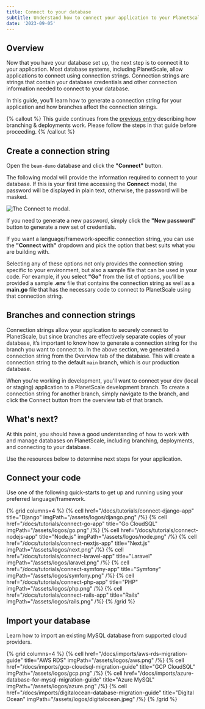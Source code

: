 ```yaml
---
title: Connect to your database
subtitle: Understand how to connect your application to your PlanetScale database.
date: '2023-09-05'
---
```


## Overview

Now that you have your database set up, the next step is to connect it to your application. Most database systems, including PlanetScale, allow applications to connect using connection strings. Connection strings are strings that contain your database credentials and other connection information needed to connect to your database.

In this guide, you’ll learn how to generate a connection string for your application and how branches affect the connection strings.

{% callout %}
This guide continues from the [previous entry](/docs/onboarding/branching-and-deploy-requests) describing how branching & deployments work. Please follow the steps in that guide before proceeding.
{% /callout %}

## Create a connection string

Open the `beam-demo` database and click the **"Connect"** button.

The following modal will provide the information required to connect to your database. If this is your first time accessing the **Connect** modal, the password will be displayed in plain text, otherwise, the password will be masked.

![The Connect to modal.](/assets/docs/onboarding/connect-to-your-database/connect-modal-2.png)

If you need to generate a new password, simply click the **"New password"** button to generate a new set of credentials.

If you want a language/framework-specific connection string, you can use the **"Connect with"** dropdown and pick the option that best suits what you are building with.

Selecting any of these options not only provides the connection string specific to your environment, but also a sample file that can be used in your code. For example, if you select **"Go"** from the list of options, you’ll be provided a sample **.env** file that contains the connection string as well as a **main.go** file that has the necessary code to connect to PlanetScale using that connection string.

## Branches and connection strings

Connection strings allow your application to securely connect to PlanetScale, but since branches are effectively separate copies of your database, it’s important to know how to generate a connection string for the branch you want to connect to. In the above section, we generated a connection string from the Overview tab of the database. This will create a connection string to the default `main` branch, which is our production database.

When you're working in development, you'll want to connect your dev (local or staging) application to a PlanetScale development branch. To create a connection string for another branch, simply navigate to the branch, and click the Connect button from the overview tab of that branch.

## What's next?

At this point, you should have a good understanding of how to work with and manage databases on PlanetScale, including branching, deployments, and connecting to your database.

Use the resources below to determine next steps for your application.

## Connect your code

Use one of the following quick-starts to get up and running using your preferred language/framework.

{% grid columns=4 %}
{% cell href="/docs/tutorials/connect-django-app" title="Django" imgPath="/assets/logos/django.png" /%}
{% cell href="/docs/tutorials/connect-go-app" title="Go CloudSQL" imgPath="/assets/logos/go.png" /%}
{% cell href="/docs/tutorials/connect-nodejs-app" title="Node.js" imgPath="/assets/logos/node.png" /%}
{% cell href="/docs/tutorials/connect-nextjs-app" title="Next.js" imgPath="/assets/logos/next.png" /%}
{% cell href="/docs/tutorials/connect-laravel-app" title="Laravel" imgPath="/assets/logos/laravel.png" /%}
{% cell href="/docs/tutorials/connect-symfony-app" title="Symfony" imgPath="/assets/logos/symfony.png" /%}
{% cell href="/docs/tutorials/connect-php-app" title="PHP" imgPath="/assets/logos/php.png" /%}
{% cell href="/docs/tutorials/connect-rails-app" title="Rails" imgPath="/assets/logos/rails.png" /%}
{% /grid %}

## Import your database

Learn how to import an existing MySQL database from supported cloud providers.

{% grid columns=4 %}
{% cell href="/docs/imports/aws-rds-migration-guide" title="AWS RDS" imgPath="/assets/logos/aws.png" /%}
{% cell href="/docs/imports/gcp-cloudsql-migration-guide" title="GCP CloudSQL" imgPath="/assets/logos/gcp.png" /%}
{% cell href="/docs/imports/azure-database-for-mysql-migration-guide" title="Azure MySQL" imgPath="/assets/logos/azure.png" /%}
{% cell href="/docs/imports/digitalocean-database-migration-guide" title="Digital Ocean" imgPath="/assets/logos/digitalocean.jpeg" /%}
{% /grid %}
